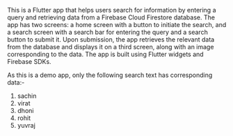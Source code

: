 This is a Flutter app that helps users search for information by entering a query and retrieving data from a Firebase Cloud Firestore database. The app has two screens: a home screen with a button to initiate the search, and a search screen with a search bar for entering the query and a search button to submit it. Upon submission, the app retrieves the relevant data from the database and displays it on a third screen, along with an image corresponding to the data. The app is built using Flutter widgets and Firebase SDKs.

As this is a demo app, only the following search text has corresponding data:-

1. sachin
2. virat
3. dhoni
4. rohit
5. yuvraj
